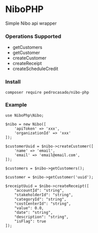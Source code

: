 # NiboPHP

Simple Nibo api wrapper

### Operations Supported

-   getCustomers
-   getCustomer
-   createCustomer
-   createReceipt
-   createScheduleCredit

### Install

    composer require pedrocasado/nibo-php

### Example

    use NiboPhp\Nibo;

    $nibo = new Nibo([
        'apiToken' => 'xxx',
        'organizationId' => 'xxx'
    ]);

    $customerUuid = $nibo->createCustomer([
        'name' => 'email',
        'email' => 'email@email.com',
    ]);

    $customers = $nibo->getCustomers();

    $customer = $nibo->getCustomer('uuid');

    $receiptUuid = $nibo->createReceipt([
        "accountId": "string",
        "stakeholderId": "string",
        "categoryId": "string",
        "costCenterId": "string",
        "value": 0.0,
        "date": "string",
        "description": "string",
        "isFlag": true
    ]);
